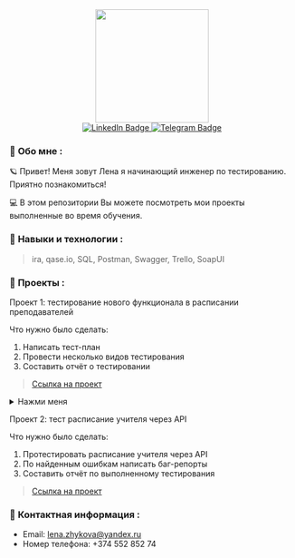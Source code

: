 <div id="header" align="center">
  <img src="https://media3.giphy.com/media/v1.Y2lkPTc5MGI3NjExZHVuYWk4dGZhYnNqODMyMDQwNHo2eWxkZjFhZjZzcW0xYXRqaHUyOCZlcD12MV9pbnRlcm5hbF9naWZfYnlfaWQmY3Q9Zw/QX15lZJbifeQPzcNDt/giphy.gif" width="200"/>
</div>
 <div id="badges"  align="center">
  <a href="https://www.linkedin.com/in/елена-жукова-273322282">
    <img src="https://img.shields.io/badge/LinkedIn-blue?style=for-the-badge&logo=linkedin&logoColor=white" alt="LinkedIn Badge"/>
  </a> 
   <a href="https://web.telegram.org/k/#@violeus_syringa">
    <img src="https://img.shields.io/badge/Telegram-blue?style=for-the-badge&logo=telegram&logoColor=white" alt="Telegram Badge"/>
  </a>
</div>

### :dizzy: __Обо мне__ : 
:ringed_planet: Привет! Меня зовут Лена я начинающий инженер по тестированию. Приятно познакомиться! 

:computer: В этом репозитории Вы можете посмотреть мои проекты выполненные во время обучения. 

### :dizzy: __Навыки и технологии__ : 
> ira, qase.io, SQL, Postman, Swagger, Trello, SoapUI

### :dizzy: __Проекты__ : 

Проект 1: тестирование нового функционала в расписании преподавателей <br>

Что нужно было сделать: 
1. Написать тест-план
2. Провести несколько видов тестирования
3. Составить отчёт о тестировании
> <a href="https://coffeeeveryday.atlassian.net/wiki/spaces/~6391cb0d00cb2fc3f98c2e28/pages/3112964/1-2">Ссылка на проект</a>
<details>
  <summary>Нажми меня</summary>
  
логин: lena.zhykova@yandex.ru <br>
пароль: !09292020!
</details>

Проект 2: тест расписание учителя через API <br>

Что нужно было сделать:
1. Протестировать расписание учителя через API
2. По найденным ошибкам написать баг-репорты 
3. Составить отчёт по выполненному тестирования 
> <a href="https://coffeeeveryday.atlassian.net/wiki/spaces/~6391cb0d00cb2fc3f98c2e28/pages/3112964/1-2">Ссылка на проект</a>

### :dizzy: __Контактная информация__ :
- Email:  lena.zhykova@yandex.ru
- Номер телефона: +374 552 852 74
